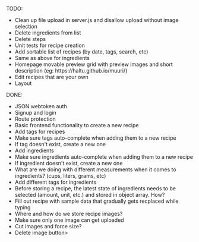 TODO:
<ul>
	<li>Clean up file upload in server.js and disallow upload without image selection</li>
	<li>Delete ingredients from list</li>
	<li>Delete steps</li>
	<li>Unit tests for recipe creation</li>
	<li>Add sortable list of recipes (by date, tags, search, etc)</li>
	<li>Same as above for ingredients</li>
	<li>Homepage movable preview grid with preview images and short description (eg: https://haltu.github.io/muuri/)</li>
	<li>Edit recipes that are your own</li>
	<li>Layout</li>
</ul>

DONE:
<ul>
	<li>JSON webtoken auth</li>
	<li>Signup and login</li>
	<li>Route protection</li>
	<li>Basic frontend functionality to create a new recipe</li>
	<li>Add tags for recipes</li>
	<li>Make sure tags auto-complete when adding them to a new recipe</li>
	<li>If tag doesn't exist, create a new one</li>
	<li>Add ingredients</li>
	<li>Make sure ingredients auto-complete when adding them to a new recipe</li>
	<li>If ingredient doesn't exist, create a new one</li>
	<li>What are we doing with different measurements when it comes to ingredients? (cups, liters, grams, etc)</li>
	<li>Add different tags for ingredients</li>
	<li>Before storing a recipe, the latest state of ingredients needs to be selected (amount, unit, etc.) and stored in object array. How?</li>
	<li>Fill out recipe with sample data that gradually gets recplaced while typing</li>
	<li>Where and how do we store recipe images?</li>
	<li>Make sure only one image can get uploaded</li>
	<li>Cut images and force size?</li>
	<li>Delete image button>
</ul>
